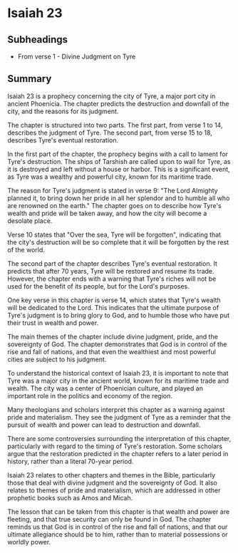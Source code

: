 # Isaiah 23

## Subheadings

* From verse 1 - Divine Judgment on Tyre

## Summary

Isaiah 23 is a prophecy concerning the city of Tyre, a major port city in ancient Phoenicia. The chapter predicts the destruction and downfall of the city, and the reasons for its judgment.

The chapter is structured into two parts. The first part, from verse 1 to 14, describes the judgment of Tyre. The second part, from verse 15 to 18, describes Tyre's eventual restoration.

In the first part of the chapter, the prophecy begins with a call to lament for Tyre's destruction. The ships of Tarshish are called upon to wail for Tyre, as it is destroyed and left without a house or harbor. This is a significant event, as Tyre was a wealthy and powerful city, known for its maritime trade.

The reason for Tyre's judgment is stated in verse 9: "The Lord Almighty planned it, to bring down her pride in all her splendor and to humble all who are renowned on the earth." The chapter goes on to describe how Tyre's wealth and pride will be taken away, and how the city will become a desolate place.

Verse 10 states that "Over the sea, Tyre will be forgotten", indicating that the city's destruction will be so complete that it will be forgotten by the rest of the world.

The second part of the chapter describes Tyre's eventual restoration. It predicts that after 70 years, Tyre will be restored and resume its trade. However, the chapter ends with a warning that Tyre's riches will not be used for the benefit of its people, but for the Lord's purposes.

One key verse in this chapter is verse 14, which states that Tyre's wealth will be dedicated to the Lord. This indicates that the ultimate purpose of Tyre's judgment is to bring glory to God, and to humble those who have put their trust in wealth and power.

The main themes of the chapter include divine judgment, pride, and the sovereignty of God. The chapter demonstrates that God is in control of the rise and fall of nations, and that even the wealthiest and most powerful cities are subject to his judgment.

To understand the historical context of Isaiah 23, it is important to note that Tyre was a major city in the ancient world, known for its maritime trade and wealth. The city was a center of Phoenician culture, and played an important role in the politics and economy of the region.

Many theologians and scholars interpret this chapter as a warning against pride and materialism. They see the judgment of Tyre as a reminder that the pursuit of wealth and power can lead to destruction and downfall.

There are some controversies surrounding the interpretation of this chapter, particularly with regard to the timing of Tyre's restoration. Some scholars argue that the restoration predicted in the chapter refers to a later period in history, rather than a literal 70-year period.

Isaiah 23 relates to other chapters and themes in the Bible, particularly those that deal with divine judgment and the sovereignty of God. It also relates to themes of pride and materialism, which are addressed in other prophetic books such as Amos and Micah.

The lesson that can be taken from this chapter is that wealth and power are fleeting, and that true security can only be found in God. The chapter reminds us that God is in control of the rise and fall of nations, and that our ultimate allegiance should be to him, rather than to material possessions or worldly power.